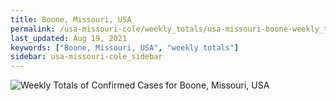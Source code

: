 ```yaml
---
title: Boone, Missouri, USA
permalink: /usa-missouri-cole/weekly_totals/usa-missouri-boone-weekly_totals.html
last_updated: Aug 19, 2021
keywords: ["Boone, Missouri, USA", "weekly totals"]
sidebar: usa-missouri-cole_sidebar
---
```


![Weekly Totals of Confirmed Cases for Boone, Missouri, USA](/covid_tracker/images/graphs/usa-missouri-boone-weekly_totals_graph.png)
